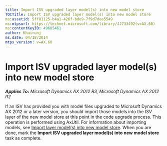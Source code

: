 ```yaml
---
title: Import ISV upgraded layer model(s) into new model store
TOCTitle: Import ISV upgraded layer model(s) into new model store
ms:assetid: 5ff81125-b4a1-426f-bde9-7f9d7dee5549
ms:mtpsurl: https://technet.microsoft.com/library/JJ733492(v=AX.60)
ms:contentKeyID: 49685461
author: Khairunj
ms.date: 04/18/2014
mtps_version: v=AX.60
---
```


# Import ISV upgraded layer model(s) into new model store 


_**Applies To:** Microsoft Dynamics AX 2012 R3, Microsoft Dynamics AX 2012 R2_

If an ISV has provided you with model files upgraded to Microsoft Dynamics AX 2012 or a later version, you should import those models into the ISV layer of the new model store at this point in the code upgrade process. This operation is performed using AxUtil. For information about importing models, see [Import layer model(s) into new model store](https://technet.microsoft.com/library/hh209710\(v=ax.60\)). When you are done, mark the **Import ISV upgraded layer model(s) into new model store** task as complete.

  


